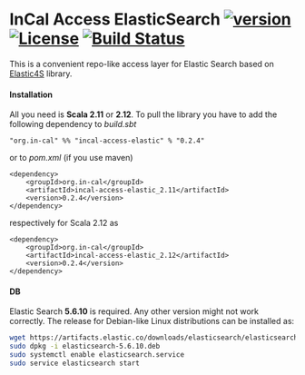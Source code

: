 # InCal Access ElasticSearch [![version](https://img.shields.io/badge/version-0.2.4-green.svg)](https://in-cal.org) [![License](https://img.shields.io/badge/License-Apache%202.0-lightgrey.svg)](https://www.apache.org/licenses/LICENSE-2.0) [![Build Status](https://travis-ci.com/in-cal/incal-access-elastic.svg?branch=master)](https://travis-ci.com/in-cal/incal-access-elastic)

This is a convenient repo-like access layer for Elastic Search based on [Elastic4S](https://github.com/sksamuel/elastic4s) library.

#### Installation

All you need is **Scala 2.11** or **2.12**. To pull the library you have to add the following dependency to *build.sbt*

```
"org.in-cal" %% "incal-access-elastic" % "0.2.4"
```

or to *pom.xml* (if you use maven)

```
<dependency>
    <groupId>org.in-cal</groupId>
    <artifactId>incal-access-elastic_2.11</artifactId>
    <version>0.2.4</version>
</dependency>
```

respectively for Scala 2.12 as

```
<dependency>
    <groupId>org.in-cal</groupId>
    <artifactId>incal-access-elastic_2.12</artifactId>
    <version>0.2.4</version>
</dependency>
```

#### DB

Elastic Search **5.6.10** is required. Any other version might not work correctly. The release for Debian-like Linux distributions can be installed as:

```sh
wget https://artifacts.elastic.co/downloads/elasticsearch/elasticsearch-5.6.10.deb
sudo dpkg -i elasticsearch-5.6.10.deb
sudo systemctl enable elasticsearch.service
sudo service elasticsearch start
```
